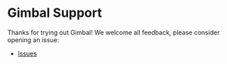 # Gimbal Support

Thanks for trying out Gimbal! We welcome all feedback, please consider opening an issue:

- [Issues](https://github.com/heptio/gimbal/issues)
